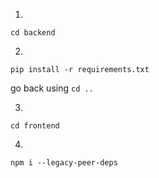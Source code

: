1.
```
cd backend
```
2.
```
pip install -r requirements.txt
```
go back using ``` cd .. ```

3.
```
cd frontend
```
4.
```
npm i --legacy-peer-deps
```
